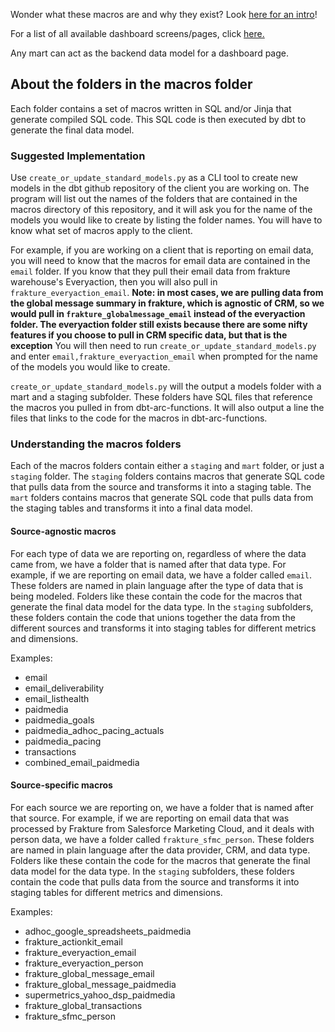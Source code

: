 Wonder what these macros are and why they exist? Look [here for an intro](https://bluestate.atlassian.net/wiki/spaces/ATeam/pages/2986049548/Technical+introduction+to+ARC#Macros)!

For a list of all available dashboard screens/pages, click [here.](https://github.com/bsd/dbt-arc-functions/search?q=mart)

Any mart can act as the backend data model for a dashboard page.

## About the folders in the macros folder

Each folder contains a set of macros written in SQL and/or Jinja that generate compiled SQL code. This SQL code is then executed by dbt to generate the final data model.

### Suggested Implementation

Use `create_or_update_standard_models.py` as a CLI tool to create new models in the dbt github repository of the client you are working on. The program will list out the names of the folders that are contained in the macros directory of this repository, and it will ask you for the name of the models you would like to create by listing the folder names. You will have to know what set of macros apply to the client. 

For example, if you are working on a client that is reporting on email data, you will need to know that the macros for email data are contained in the `email` folder. If you know that they pull their email data from frakture warehouse's Everyaction, then you will also pull in `frakture_everyaction_email`. **Note: in most cases, we are pulling data from the global message summary in frakture, which is agnostic of CRM, so we would pull in `frakture_globalmessage_email` instead of the everyaction folder. The everyaction folder still exists because there are some nifty features if you choose to pull in CRM specific data, but that is the exception** You will then need to run `create_or_update_standard_models.py` and enter `email,frakture_everyaction_email` when prompted for the name of the models you would like to create.



`create_or_update_standard_models.py` will the output a models folder with a mart and a staging subfolder. These folders have SQL files that reference the macros you pulled in from dbt-arc-functions. It will also output a line the files that links to the code for the macros in dbt-arc-functions.

### Understanding the macros folders

Each of the macros folders contain either a `staging` and `mart` folder, or just a `staging` folder. The `staging` folders contains macros that generate SQL code that pulls data from the source and transforms it into a staging table. The `mart` folders contains macros that generate SQL code that pulls data from the staging tables and transforms it into a final data model.

#### Source-agnostic macros

For each type of data we are reporting on, regardless of where the data came from, we have a folder that is named after that data type. For example, if we are reporting on email data, we have a folder called `email`. These folders are named in plain language after the type of data that is being modeled. Folders like these contain the code for the macros that generate the final data model for the data type. In the `staging` subfolders, these folders contain the code that unions together the data from the different sources and transforms it into staging tables for different metrics and dimensions.

Examples:
- email                                                      
- email_deliverability                                       
- email_listhealth   
- paidmedia
- paidmedia_goals
- paidmedia_adhoc_pacing_actuals
- paidmedia_pacing
- transactions
- combined_email_paidmedia


#### Source-specific macros

For each source we are reporting on, we have a folder that is named after that source. For example, if we are reporting on email data that was processed by Frakture from Salesforce Marketing Cloud, and it deals with person data, we have a folder called `frakture_sfmc_person`. These folders are named in plain language after the data provider, CRM, and data type. Folders like these contain the code for the macros that generate the final data model for the data type. In the `staging` subfolders, these folders contain the code that pulls data from the source and transforms it into staging tables for different metrics and dimensions. 

Examples:

- adhoc_google_spreadsheets_paidmedia                        
- frakture_actionkit_email                                   
- frakture_everyaction_email                                 
- frakture_everyaction_person                                
- frakture_global_message_email                              
- frakture_global_message_paidmedia                          
- supermetrics_yahoo_dsp_paidmedia
- frakture_global_transactions                               
- frakture_sfmc_person                                       